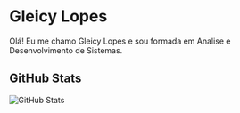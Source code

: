 # Gleicy Lopes
Olá! Eu me chamo Gleicy Lopes e sou formada em Analise e Desenvolvimento de Sistemas.

## GitHub Stats
![GitHub Stats](https://github-readme-stats.vercel.app/api?username=GleicyA&theme=transparent&bg_color=000&border_color=30A3DC&show_icons=true&icon_color=30A3DC&title_color=E94D5F&text_color=FFF)
